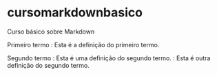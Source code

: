 # cursomarkdownbasico
Curso básico sobre Markdown

Primeiro termo
:  Esta é a definição do primeiro termo.

Segundo termo
:  Esta é uma definição do segundo termo.
:  Esta é outra definição do segundo termo.


